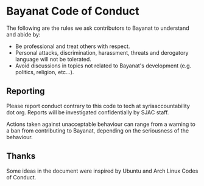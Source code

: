# Bayanat Code of Conduct

The following are the rules we ask contributors to Bayanat to understand and abide by:

- Be professional and treat others with respect.
- Personal attacks, discrimination, harassment, threats and derogatory language will not be tolerated. 
- Avoid discussions in topics not related to Bayanat's development (e.g. politics, religion, etc...).

## Reporting

Please report conduct contrary to this code to tech at syriaaccountability dot org. Reports will be investigated confidentially by SJAC staff. 

Actions taken against unacceptable behaviour can range from a warning to a ban from contributing to Bayanat, depending on the seriousness of the behaviour.

## Thanks

Some ideas in the document were inspired by Ubuntu and Arch Linux Codes of Conduct.
